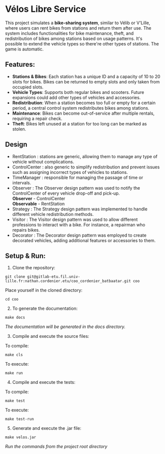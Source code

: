 # Vélos Libre Service

This project simulates a **bike-sharing system**, similar to Vélib or V'Lille, where users can rent bikes from stations and return them after use. The system includes functionalities for bike maintenance, theft, and redistribution of bikes among stations based on usage patterns. It's possible to extend the vehicle types so there're other types of stations. The game is automatic. 

## Features:
- **Stations & Bikes**: Each station has a unique ID and a capacity of 10 to 20 slots for bikes. Bikes can be returned to empty slots and only taken from occupied slots.
- **Vehicle Types**: Supports both regular bikes and scooters. Future expansions could add other types of vehicles and accessories.
- **Redistribution**: When a station becomes too full or empty for a certain period, a central control system redistributes bikes among stations.
- **Maintenance**: Bikes can become out-of-service after multiple rentals, requiring a repair check.
- **Theft**: Bikes left unused at a station for too long can be marked as stolen.

## Design

- RentStation : stations are generic, allowing them to manage any type of vehicle without complications.
- ControlCenter : also generic to simplify redistribution and prevent issues such as assigning incorrect types of vehicles to stations.
- TimeManager : responsible for managing the passage of time or intervals.
- Observer : The Observer design pattern was used to notify the ControlCenter of every vehicle drop-off and pick-up.  
**Observer** - ControlCenter  
**Observable** - RentStation
- Strategy : The Strategy design pattern was implemented to handle different vehicle redistribution methods.
- Visitor : The Visitor design pattern was used to allow different professions to interact with a bike. For instance, a repairman who repairs bikes.
- Decorator : The Decorator design pattern was employed to create decorated vehicles, adding additional features or accessories to them.


## Setup & Run:

1. Clone the repository:
```
git clone git@gitlab-etu.fil.univ-lille.fr:nathan.cordenier.etu/coo_cordenier_batbaatar.git coo
```

Place yourself in the cloned directory:
```
cd coo
```
2. To generate the documentation:

```
make docs
```
*The documentation will be generated in the docs directory.*

3. Compile and execute the source files:

To compile:

```
make cls
```

To execute:

```
make run
```

4. Compile and execute the tests:

To compile:

```
make test
```

To execute:

```
make test-run
```

5. Generate and execute the .jar file:

```
make velos.jar
```

*Run the commands from the project root directory*

